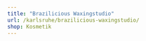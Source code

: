 ```yaml
---
title: "Brazilicious Waxingstudio"
url: /karlsruhe/brazilicious-waxingstudio/
shop: Kosmetik
---
```

